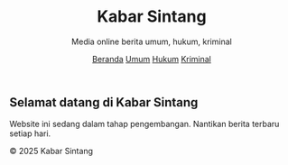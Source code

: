 <!DOCTYPE html>
<html lang="id">
<head>
  <meta charset="UTF-8">
  <meta name="viewport" content="width=device-width, initial-scale=1.0">
  <title>Kabar Sintang - Media Online</title>
  <link rel="stylesheet" href="style.css">
</head>
<body>
  <header>
    <h1>Kabar Sintang</h1>
    <p>Media online berita umum, hukum, kriminal</p>
    <nav>
      <a href="#">Beranda</a>
      <a href="#">Umum</a>
      <a href="#">Hukum</a>
      <a href="#">Kriminal</a>
    </nav>
  </header>

  <main>
    <article>
      <h2>Selamat datang di Kabar Sintang</h2>
      <p>Website ini sedang dalam tahap pengembangan. Nantikan berita terbaru setiap hari.</p>
    </article>
  </main>

  <footer>
    <p>&copy; 2025 Kabar Sintang</p>
  </footer>
</body>
</html>